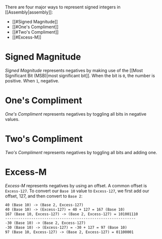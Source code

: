 There are four major ways to represent signed integers in [[Assembly|assembly]]:
- [[#Signed Magnitude]]
- [[#One's Compliment]]
- [[#Two's Compliment]]
- [[#Excess-M]]

# Signed Magnitude
_Signed Magnitude_ represents negatives by making use of the [[Most Significant Bit (MSB)|most significant bit]]. When the bit is `0`, the number is positive. When `1`, negative. 
# One's Compliment
_One's Compliment_ represents negatives by toggling all bits in negative values.


# Two's Compliment
_Two's Compliment_ represents negatives by toggling all bits and adding one.


# Excess-M
_Excess-M_ represents negatives by using an offset. A common offset is `Excess-127`. To convert our `Base 10` value to `Excess-127`, we first add our offset, 127, and then convert to `Base 2`:
```txt
40 (Base 10) -> (Base 2, Excess-127)
40 (Base 10) -> (Excess-127) = 40 + 127 = 167 (Base 10)
167 (Base 10, Excess-127) -> (Base 2, Excess-127) = 101001110
------------------------------------------------------------
-30 (Base 10) -> (Base 2, Excess-127)
-30 (Base 10) -> (Excess-127) = -30 + 127 = 97 (Base 10)
97 (Base 10, Excess-127) -> (Base 2, Excess-127) = 01100001
```

